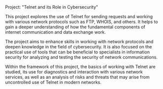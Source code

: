 Project: "Telnet and its Role in Cybersecurity"

This project explores the use of Telnet for sending requests and working with various network protocols such as FTP, WHOIS, and others. It helps to gain a deeper understanding of how the fundamental components of internet communication and data exchange work.

The project aims to enhance skills in working with network protocols and deepen knowledge in the field of cybersecurity. It is also focused on the practical use of tools that can be beneficial to specialists in information security for analyzing and testing the security of network communications.

Within the framework of this project, the basics of working with Telnet are studied, its use for diagnostics and interaction with various network services, as well as an analysis of risks and threats that may arise from uncontrolled use of Telnet in modern networks.
